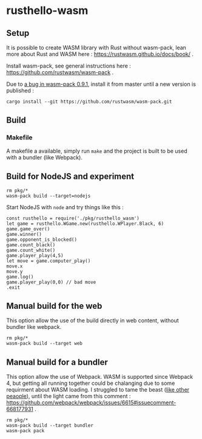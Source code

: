# rusthello-wasm

## Setup

It is possible to create WASM library with Rust without wasm-pack, lean more about Rust and WASM here : https://rustwasm.github.io/docs/book/ .

Install wasm-pack, see general instructions here : https://github.com/rustwasm/wasm-pack .

Due to [a bug in wasm-pack 0.9.1](https://github.com/rustwasm/wasm-pack/issues/837), install it from master until a new version is published :

```
cargo install --git https://github.com/rustwasm/wasm-pack.git
```

## Build

### Makefile

A makefile a available, simply run `make` and the project is built to be used with a bundler (like Webpack).

## Build for NodeJS and experiment

```
rm pkg/*
wasm-pack build --target=nodejs
```

Start NodeJS with `node` and try things like this :

```
const rusthello = require('./pkg/rusthello_wasm')
let game = rusthello.WGame.new(rusthello.WPlayer.Black, 6)
game.game_over()
game.winner()
game.opponent_is_blocked()
game.count_black()
game.count_white()
game.player_play(4,5)
let move = game.computer_play()
move.x
move.y
game.log()
game.player_play(0,0) // bad move
.exit
```

## Manual build for the web

This option allow the use of the build directly in web content, without bundler like webpack.

```
rm pkg/*
wasm-pack build --target web
```

## Manual build for a bundler

This option allow the use of Webpack. WASM is supported since Webpack 4, but getting all running together could be chalanging due to some requirment about WASM loading. I struggled to tame the beast ([like other peaople](https://github.com/rustwasm/wasm-bindgen/issues/700)), until the light came from this comment : https://github.com/webpack/webpack/issues/6615#issuecomment-668177931 .

```
rm pkg/*
wasm-pack build --target bundler
wasm-pack pack
```

